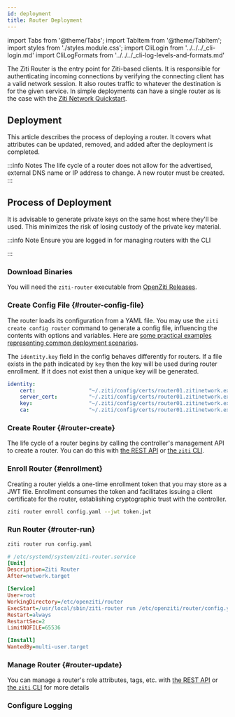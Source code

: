 ```yaml
---
id: deployment
title: Router Deployment
---
```


import Tabs from '@theme/Tabs';
import TabItem from '@theme/TabItem';
import styles from './styles.module.css';
import CliLogin from '../../../_cli-login.md'
import CliLogFormats from '../../../_cli-log-levels-and-formats.md'

The Ziti Router is the entry point for Ziti-based clients. It is responsible for authenticating incoming connections by
verifying the connecting client has a valid network session.  It also routes traffic to whatever the
destination is for the given service. In simple deployments can have a single router as is the case
with the [Ziti Network Quickstart](/docs/learn/quickstarts/network/).

## Deployment

This article describes the process of deploying a router. It covers what attributes can be updated, removed, and added after the deployment is completed.

:::info Notes
The life cycle of a router does not allow for the advertised, external DNS name or IP address to change. A new router must be created.
:::

## Process of Deployment

It is advisable to generate private keys on the same host where they'll be used. This minimizes the risk of losing custody of the private key material.

:::info Note
Ensure you are logged in for managing routers with the CLI

<CliLogin/>

:::

### Download Binaries

You will need the `ziti-router` executable from [OpenZiti Releases](https://github.com/openziti/ziti/releases/latest).

### Create Config File {#router-config-file}

The router loads its configuration from a YAML file. You may use the `ziti create config router` command to generate a config file, influencing the contents with options and variables. Here are [some practical examples representing common deployment scenarios](./02-configuration.md).

The `identity.key` field in the config behaves differently for routers. If a file exists in the path indicated by `key` then the key will be used during router enrollment. If it does not exist then a unique key will be generated.

```yaml
identity:
    cert:                 "~/.ziti/config/certs/router01.zitinetwork.example.org.cert"
    server_cert:          "~/.ziti/config/certs/router01.zitinetwork.example.org.server.chain.cert"
    key:                  "~/.ziti/config/certs/router01.zitinetwork.example.org.key"
    ca:                   "~/.ziti/config/certs/router01.zitinetwork.example.org.cas"
```

### Create Router {#router-create}

The life cycle of a router begins by calling the controller's management API to create a router. You can do this with [the REST API](/docs/reference/developer/api/) or [the `ziti` CLI](./04-cli-mgmt.md#create-router).

### Enroll Router {#enrollment}

Creating a router yields a one-time enrollment token that you may store as a JWT file. Enrollment consumes the token and facilitates issuing a client certificate for the router, establishing cryptographic trust with the controller.

```bash
ziti router enroll config.yaml --jwt token.jwt
```

### Run Router {#router-run}

```bash
ziti router run config.yaml
```

```ini
# /etc/systemd/system/ziti-router.service
[Unit]
Description=Ziti Router
After=network.target

[Service]
User=root
WorkingDirectory=/etc/openziti/router
ExecStart=/usr/local/sbin/ziti-router run /etc/openziti/router/config.yml --log-formatter pfxlog
Restart=always
RestartSec=2
LimitNOFILE=65536

[Install]
WantedBy=multi-user.target
```

### Manage Router {#router-update}

You can manage a router's role attributes, tags, etc. with [the REST API](/docs/reference/developer/api/) or [the `ziti` CLI](./04-cli-mgmt.md#managing-routers-with-the-cli) for more details

### Configure Logging

<CliLogFormats/>

